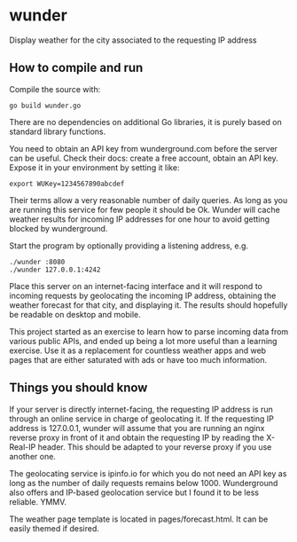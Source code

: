 # wunder
Display weather for the city associated to the requesting IP address

## How to compile and run

Compile the source with:

    go build wunder.go

There are no dependencies on additional Go libraries, it is purely based on
standard library functions.

You need to obtain an API key from wunderground.com before the server can
be useful. Check their docs: create a free account, obtain an API key.
Expose it in your environment by setting it like:

    export WUKey=1234567890abcdef

Their terms allow a very reasonable number of daily queries. As long as you
are running this service for few people it should be Ok. Wunder will cache
weather results for incoming IP addresses for one hour to avoid getting
blocked by wunderground.

Start the program by optionally providing a listening address, e.g.

    ./wunder :8080
    ./wunder 127.0.0.1:4242

Place this server on an internet-facing interface and it will respond to
incoming requests by geolocating the incoming IP address, obtaining the
weather forecast for that city, and displaying it. The results should
hopefully be readable on desktop and mobile.

This project started as an exercise to learn how to parse incoming data
from various public APIs, and ended up being a lot more useful than a
learning exercise. Use it as a replacement for countless weather apps and
web pages that are either saturated with ads or have too much information.

## Things you should know

If your server is directly internet-facing, the requesting IP address is
run through an online service in charge of geolocating it. If the
requesting IP address is 127.0.0.1, wunder will assume that you are running
an nginx reverse proxy in front of it and obtain the requesting IP by
reading the X-Real-IP header. This should be adapted to your reverse proxy
if you use another one.

The geolocating service is ipinfo.io for which you do not need an API key
as long as the number of daily requests remains below 1000. Wunderground
also offers and IP-based geolocation service but I found it to be less
reliable. YMMV.

The weather page template is located in pages/forecast.html. It can be
easily themed if desired.


